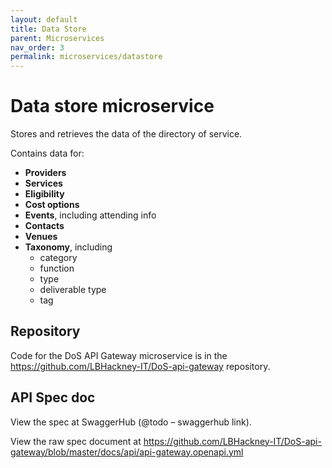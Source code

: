 ```yaml
---
layout: default
title: Data Store
parent: Microservices
nav_order: 3
permalink: microservices/datastore
---
```

# Data store microservice

Stores and retrieves the data of the directory of service.

Contains data for:

- **Providers**
- **Services**
- **Eligibility**
- **Cost options**
- **Events**, including attending info
- **Contacts**
- **Venues**
- **Taxonomy**, including
  - category
  - function
  - type
  - deliverable type
  - tag

## Repository

Code for the DoS API Gateway microservice is in the https://github.com/LBHackney-IT/DoS-api-gateway repository.

## API Spec doc

View the spec at SwaggerHub (@todo – swaggerhub link).

View the raw spec document at https://github.com/LBHackney-IT/DoS-api-gateway/blob/master/docs/api/api-gateway.openapi.yml